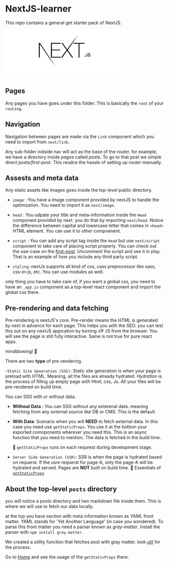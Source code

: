 # NextJS-learner

This repo contains a general get starter pack of NextJS.

![nextJslogo](/public/images/Nextjs-logo.jpg)

## Pages

Any pages you have goes under this folder. This is basically the `root` of your `routing`.

## Navigation

Navigation between pages are made via the `Link` component which you need to import from `next/link`.

Any sub-folder indside nav will act as the base of the router. for example, we have a directory inside _pages_ called _posts_. To go to that post we simple direct _posts/first-post_. This reudce the hassle of setting up router manually.

## Assests and meta data

Any static assets like images goes inside the top-level public directory.

- `image` : You have a image component provided by nextJS to handle the optimization. You need to import it as `next/image`.

- `head` : You udpate your title and meta-information inside the `Head` component provided by next. you do that by importing `next/head`. Notice the difference between capital and lowercase letter that comes in `<head>` HTML element. You can use it to other compoenent.
- `script` : You can add any script tag inside the `Head` but use `next/script` component to take care of placing script properly. You can check out the use-case on the [first-post](pages/posts/first-post.js). Uncomment the script and see it in play. That is an example of how you include any third party script.
- `styling`: nextJs supports all kind of css, cass preprocessor like sass, css-in-js, etc. You can use modules as well.

only thing you have to take care of, if you want a global css, you need to have an `_app.js` component as a top-level react component and import the global css there.

## Pre-rendering and data fetching

Pre-rendering is nextJS's core. Pre-render means the HTML is generated by next in advance for each page. This helps you with the SEO. you can test this out on any nextJS appication by turning off JS from the browser. You will see the page is still fully interactive. Same is not true for pure react apps.

mindblowing! 🤯

There are two **type** of pre-rendering.

-`Static Site Generation (SSG)`: Static site generation is when your page is preload with HTML. Meaning, all the files are already hydrated. _Hydration_ is the process of filling up empty page with Html, css, Js. All your files will be pre-rendered on build time.

You can SSG with or without data.

- **Without Data** : You can SSG without any exterenal data. meaning fetching from any external source like DB or CMS. This is the default.
- **With Data**: Scenario when you will **NEED** to fetch external data. In this case you need use `getStaticProps`. You use it at the bottom your exported comoponents wherever you need this. This is an async function that you need to mention. The data is fetched in the build time.

  📝 `getStaticProps` runs on each requrest during development stage.

- `Server Side Generation (SSR)`: SSR is when the page is hydrated based on requerst. If the usre requerst for page-A, only the page-A will be hydrated and served. Pages are **NOT** built on build time.
  🔗 Essentials of [`getStaticProps`](https://nextjs.org/docs/basic-features/data-fetching/get-static-props)

## About the top-level `posts` directory

you will notice a posts directory and two markdown file inside them. This is where we will use to fetch our data locally.

at the top you have section with meta information known as _YAML_ front matter. YAML stands for 'Yet Another Language' (in case you wondered). To parse this front matter you need a parser known as _gray-matter_. Install the parser with `npm install gray-matter`.

We created a _utility_ function that fetches post with gray matter. look [util](utils/posts.js) for the process.

Go to [Home](pages/index.js) and see the usage of the `getStaticProps` there.
